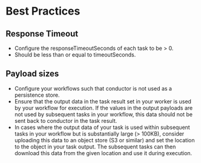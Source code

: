 # Best Practices

## Response Timeout
- Configure the responseTimeoutSeconds of each task to be > 0.
- Should be less than or equal to timeoutSeconds.

## Payload sizes
- Configure your workflows such that conductor is not used as a persistence store.
- Ensure that the output data in the task result set in your worker is used by your workflow for execution. If the values in the output payloads are not used by subsequent tasks in your workflow, this data should not be sent back to conductor in the task result.
- In cases where the output data of your task is used within subsequent tasks in your workflow but is substantially large (> 100KB), consider uploading this data to an object store (S3 or similar) and set the location to the object in your task output. The subsequent tasks can then download this data from the given location and use it during execution.
